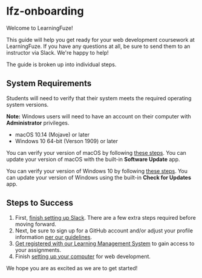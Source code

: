 # lfz-onboarding

Welcome to LearningFuze!

This guide will help you get ready for your web development coursework at LearningFuze. If you have any questions at all, be sure to send them to an instructor via Slack. We're happy to help!

The guide is broken up into individual steps.

## System Requirements

Students will need to verify that their system meets the required operating system versions.

**Note:** Windows users will need to have an account on their computer with **Administrator** privileges.

- macOS 10.14 (Mojave) or later
- Windows 10 64-bit (Verson 1909) or later

You can verify your version of macOS by following [these steps](https://support.apple.com/en-us/HT201260). You can update your version of macOS with the built-in **Software Update** app.

You can verify your version of Windows 10 by following [these steps](https://support.techsmith.com/hc/en-us/articles/115001763452-How-to-Check-Windows-10-Build). You can update your version of Windows using the built-in **Check for Updates** app.

## Steps to Success

1. First, [finish setting up Slack](guides/slack.md). There are a few extra steps required before moving forward.
1. Next, be sure to sign up for a GitHub account and/or adjust your profile information [per our guidelines](guides/github.md).
1. [Get registered with our Learning Management System](guides/lms.md) to gain access to your assignments.
1. Finish [setting up your computer](guides/setup.md) for web development.

We hope you are as excited as we are to get started!
